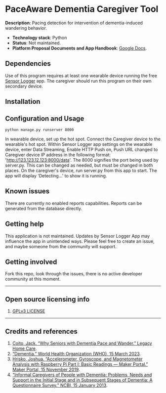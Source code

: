# PaceAware Dementia Caregiver Tool

**Description**:  Pacing detection for intervention of dementia-induced wandering behavior. 

  - **Technology stack**: Python
  - **Status**:  Not maintained. 
  - **Platform Proposal Documents and App Handbook**: [Google Docs](https://drive.google.com/drive/folders/1-ZxsGWuHLTMUG1QJrg47m7wvjKXR95TX?usp=drive_link).
    
## Dependencies

Use of this program requires at least one wearable device running the free [Sensor Logger](https://play.google.com/store/apps/details?id=com.kelvin.sensorapp&hl=en_US&gl=US) app. The caregiver should run this program on their own secondary device.

## Installation

## Configuration and Usage

```
python manage.py runserver 8000
```
In wearable device, set up the hot spot. Connect the Caregiver device to the wearable's hot spot. 
Within Sensor Logger app settings on the wearable device, enter Data Streaming, Enable HTTP Push on, Push URL changed to Caregiver device IP address in the following format: 'http://123.123.12.123:8000/data'. The 8000 signifies the port being used by server.py. This can be changed as needed, but must be changed in both places. 
On the caregiver's device, run server.py from this app to start. The app will display 'Detecting...' to show it is running. 

## Known issues

There are currently no enabled reports capabilities. Reports can be generated from the database directly.

## Getting help

This application is not maintained. Updates by Sensor Logger App may influence the app in unintended ways. Please feel free to create an issue, and maybe someone from the community will support.

## Getting involved

Fork this repo, look through the issues, there is no active developer community at this moment.

----

## Open source licensing info
1. [GPLv3 LICENSE](LICENSE)

----

## Credits and references

1. [Coito, Jack. “Why Seniors with Dementia Pace and Wander.” Legacy Home Care](https://www.legacyhomecare.net/home-care-gold-canyon-az-pacing-and-wander/).
2. [“Dementia.” World Health Organization (WHO), 15 March 2023](https://www.who.int/news-room/fact-sheets/detail/dementia).
3. [Hrisko, Joshua. “Accelerometer, Gyroscope, and Magnetometer Analysis with Raspberry Pi Part I: Basic Readings — Maker Portal.” Maker Portal, 15 November 2019](https://makersportal.com/blog/2019/11/11/raspberry-pi-python-accelerometer-gyroscope-magnetometer).
4. [“Informal Caregivers of People with Dementia: Problems, Needs and Support in the Initial Stage and in Subsequent Stages of Dementia: A Questionnaire Survey.” NCBI, 15 January 2013](https://www.ncbi.nlm.nih.gov/pmc/articles/PMC3551235/).
